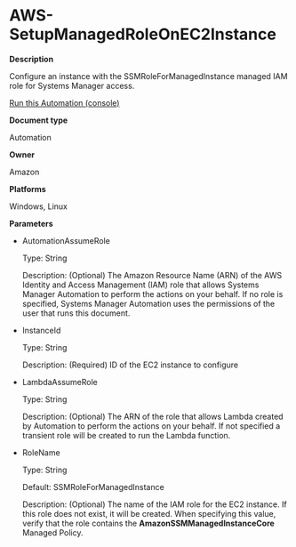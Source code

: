 # AWS\-SetupManagedRoleOnEC2Instance<a name="automation-aws-setupmanagedroleonec2instance"></a>

**Description**

Configure an instance with the SSMRoleForManagedInstance managed IAM role for Systems Manager access\.

[Run this Automation \(console\)](https://console.aws.amazon.com/systems-manager/automation/execute/AWS-SetupManagedRoleOnEC2Instance)

**Document type**

Automation

**Owner**

Amazon

**Platforms**

Windows, Linux

**Parameters**
+ AutomationAssumeRole

  Type: String

  Description: \(Optional\) The Amazon Resource Name \(ARN\) of the AWS Identity and Access Management \(IAM\) role that allows Systems Manager Automation to perform the actions on your behalf\. If no role is specified, Systems Manager Automation uses the permissions of the user that runs this document\.
+ InstanceId

  Type: String

  Description: \(Required\) ID of the EC2 instance to configure
+ LambdaAssumeRole

  Type: String

  Description: \(Optional\) The ARN of the role that allows Lambda created by Automation to perform the actions on your behalf\. If not specified a transient role will be created to run the Lambda function\.
+ RoleName

  Type: String

  Default: SSMRoleForManagedInstance

  Description: \(Optional\) The name of the IAM role for the EC2 instance\. If this role does not exist, it will be created\. When specifying this value, verify that the role contains the **AmazonSSMManagedInstanceCore** Managed Policy\.